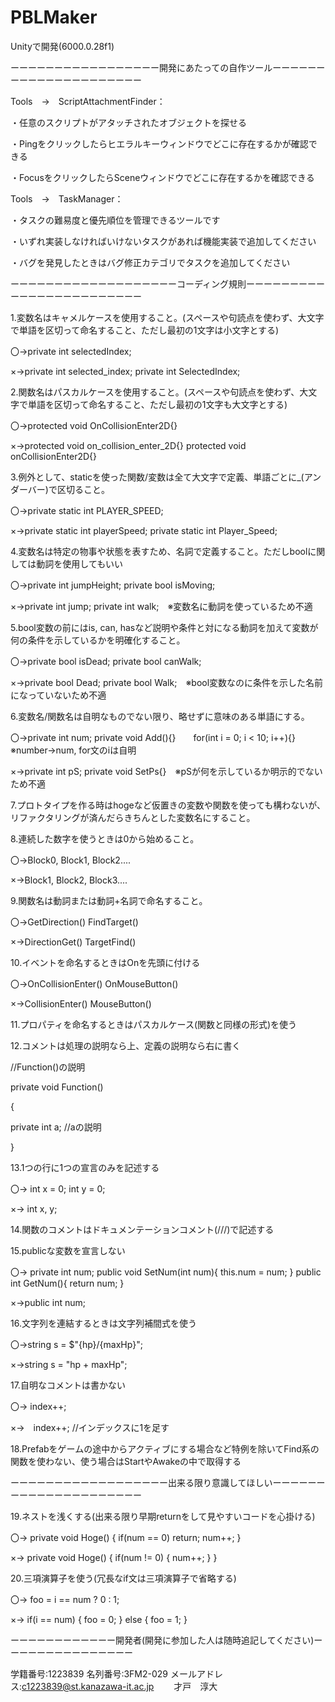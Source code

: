 # PBLMaker
Unityで開発(6000.0.28f1)

ーーーーーーーーーーーーーーーーー開発にあたっての自作ツールーーーーーーーーーーーーーーーーーーーーー

Tools　→　ScriptAttachmentFinder：

・任意のスクリプトがアタッチされたオブジェクトを探せる

・Pingをクリックしたらヒエラルキーウィンドウでどこに存在するかが確認できる

・FocusをクリックしたらSceneウィンドウでどこに存在するかを確認できる


Tools　→　TaskManager：　

・タスクの難易度と優先順位を管理できるツールです

・いずれ実装しなければいけないタスクがあれば機能実装で追加してください

・バグを発見したときはバグ修正カテゴリでタスクを追加してください

ーーーーーーーーーーーーーーーーーーーコーディング規則ーーーーーーーーーーーーーーーーーーーーーーーー

1.変数名はキャメルケースを使用すること。(スペースや句読点を使わず、大文字で単語を区切って命名すること、ただし最初の1文字は小文字とする) 

〇→private int selectedIndex; 

×→private int selected_index; private int SelectedIndex;


2.関数名はパスカルケースを使用すること。(スペースや句読点を使わず、大文字で単語を区切って命名すること、ただし最初の1文字も大文字とする) 

〇→protected void OnCollisionEnter2D{}

×→protected void on_collision_enter_2D{} protected void onCollisionEnter2D{}


3.例外として、staticを使った関数/変数は全て大文字で定義、単語ごとに_(アンダーバー)で区切ること。 

〇→private static int PLAYER_SPEED;

×→private static int playerSpeed; private static int Player_Speed;


4.変数名は特定の物事や状態を表すため、名詞で定義すること。ただしboolに関しては動詞を使用してもいい 

〇→private int jumpHeight; private bool isMoving;

×→private int jump; private int walk;　※変数名に動詞を使っているため不適


5.bool変数の前にはis, can, hasなど説明や条件と対になる動詞を加えて変数が何の条件を示しているかを明確化すること。 

〇→private bool isDead; private bool canWalk; 

×→private bool Dead; private bool Walk;　※bool変数なのに条件を示した名前になっていないため不適


6.変数名/関数名は自明なものでない限り、略せずに意味のある単語にする。 

〇→private int num; private void Add(){}　　for(int i = 0; i < 10; i++){}　※number→num, for文のiは自明 

×→private int pS; private void SetPs{}　※pSが何を示しているか明示的でないため不適


7.プロトタイプを作る時はhogeなど仮置きの変数や関数を使っても構わないが、リファクタリングが済んだらきちんとした変数名にすること。

8.連続した数字を使うときは0から始めること。 

〇→Block0, Block1, Block2.... 

×→Block1, Block2, Block3....


9.関数名は動詞または動詞+名詞で命名すること。 

〇→GetDirection() FindTarget()

×→DirectionGet() TargetFind()


10.イベントを命名するときはOnを先頭に付ける 

〇→OnCollisionEnter() OnMouseButton()

×→CollisionEnter() MouseButton()


11.プロパティを命名するときはパスカルケース(関数と同様の形式)を使う

12.コメントは処理の説明なら上、定義の説明なら右に書く

//Function()の説明 

private void Function() 

{ 

  private int a; //aの説明 
  
}



13.1つの行に1つの宣言のみを記述する 

〇→ int x = 0; int y = 0; 

×→ int x, y;


14.関数のコメントはドキュメンテーションコメント(///)で記述する

15.publicな変数を宣言しない 

〇→ private int num; public void SetNum(int num){ this.num = num; } public int GetNum(){ return num; } 

×→public int num;


16.文字列を連結するときは文字列補間式を使う 

〇→string s = $"{hp}/{maxHp}"; 

×→string s = "hp + maxHp";


17.自明なコメントは書かない 

〇→ index++;

×→　index++; //インデックスに1を足す


18.Prefabをゲームの途中からアクティブにする場合など特例を除いてFind系の関数を使わない、使う場合はStartやAwakeの中で取得する


ーーーーーーーーーーーーーーーーーー出来る限り意識してほしいーーーーーーーーーーーーーーーーーーーーー

19.ネストを浅くする(出来る限り早期returnをして見やすいコードを心掛ける) 

〇→ private void Hoge() { if(num == 0) return; num++; }

×→ private void Hoge() { if(num != 0) { num++; } }


20.三項演算子を使う(冗長なif文は三項演算子で省略する) 

〇→ foo = i == num ? 0 : 1;

×→ if(i == num) { foo = 0; } else { foo = 1; }


ーーーーーーーーーーーー開発者(開発に参加した人は随時追記してください)ーーーーーーーーーーーーーーー

学籍番号:1223839 名列番号:3FM2-029 メールアドレス:c1223839@st.kanazawa-it.ac.jp 　　才戸　淳大
